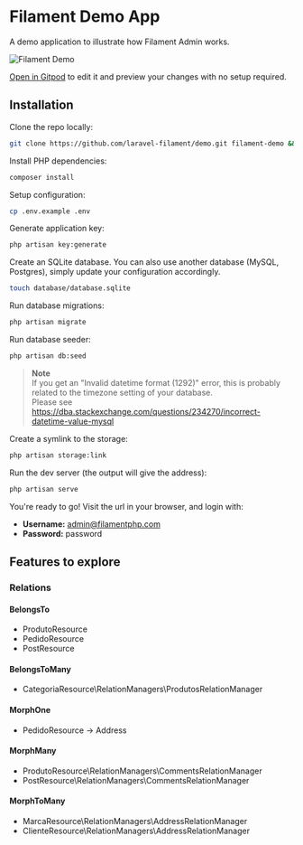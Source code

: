 # Filament Demo App

A demo application to illustrate how Filament Admin works.

![Filament Demo](https://github.com/filamentphp/demo/assets/171715/899161a9-3c85-4dc9-9599-13928d3a4412)

[Open in Gitpod](https://gitpod.io/#https://github.com/filamentphp/demo) to edit it and preview your changes with no setup required.

## Installation

Clone the repo locally:

```sh
git clone https://github.com/laravel-filament/demo.git filament-demo && cd filament-demo
```

Install PHP dependencies:

```sh
composer install
```

Setup configuration:

```sh
cp .env.example .env
```

Generate application key:

```sh
php artisan key:generate
```

Create an SQLite database. You can also use another database (MySQL, Postgres), simply update your configuration accordingly.

```sh
touch database/database.sqlite
```

Run database migrations:

```sh
php artisan migrate
```

Run database seeder:

```sh
php artisan db:seed
```

> **Note**  
> If you get an "Invalid datetime format (1292)" error, this is probably related to the timezone setting of your database.  
> Please see https://dba.stackexchange.com/questions/234270/incorrect-datetime-value-mysql


Create a symlink to the storage:

```sh
php artisan storage:link
```

Run the dev server (the output will give the address):

```sh
php artisan serve
```

You're ready to go! Visit the url in your browser, and login with:

-   **Username:** admin@filamentphp.com
-   **Password:** password

## Features to explore

### Relations

#### BelongsTo
- ProdutoResource
- PedidoResource
- PostResource

#### BelongsToMany
- CategoriaResource\RelationManagers\ProdutosRelationManager

<!-- #### HasMany -->
<!-- - PedidoResource\RelationManagers\PaymentsRelationManager -->

<!-- #### HasManyThrough -->
<!-- - ClienteResource\RelationManagers\PaymentsRelationManager -->

#### MorphOne
- PedidoResource -> Address

#### MorphMany
- ProdutoResource\RelationManagers\CommentsRelationManager
- PostResource\RelationManagers\CommentsRelationManager

#### MorphToMany
- MarcaResource\RelationManagers\AddressRelationManager
- ClienteResource\RelationManagers\AddressRelationManager
